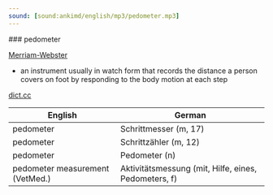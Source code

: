 ```yaml
---
sound: [sound:ankimd/english/mp3/pedometer.mp3]
---
```


\### pedometer

[Merriam-Webster](https://www.merriam-webster.com/dictionary/pedometer)

- an instrument usually in watch form that records the distance a person covers on foot by responding to the body motion at each step

[dict.cc](https://www.dict.cc/pedometer)

| English        | German       |
| -------------- | ------------ |
| pedometer | Schrittmesser (m, 17) |
| pedometer | Schrittzähler (m, 12) |
| pedometer | Pedometer (n) |
| pedometer measurement (VetMed.) | Aktivitätsmessung (mit, Hilfe, eines, Pedometers, f) |
